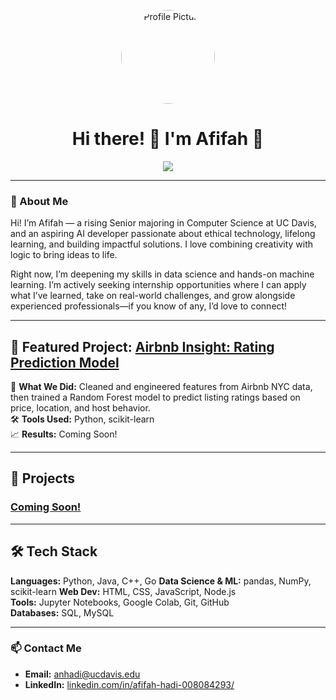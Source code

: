 <p align="center">
  <img src="https://media.licdn.com/dms/image/v2/D5603AQE4aqX-Xyg1Tw/profile-displayphoto-crop_800_800/B56ZgSPtzIIAAI-/0/1752652766806?e=1756339200&v=beta&t=KekW4MZ4PfUWrnIs0uy4l4RwD2YPaZv5Gtn7cadKHdI" width="150" style="border-radius: 50%;" alt="Profile Picture">
</p>

<h1 align="center">Hi there! 👋 I'm Afifah 🌱</h1>

<p align="center">
  <a href="https://www.linkedin.com/in/your-linkedin-username" target="_blank">
    <img src="https://img.shields.io/badge/LinkedIn-Connect-green?style=flat-square&logo=linkedin&logoColor=white&color=9CAF88" />
  </a>
</p>

---

### 🌿 About Me
Hi! I’m Afifah — a rising Senior majoring in Computer Science at UC Davis, and an aspiring AI developer passionate about ethical technology, lifelong learning, and building impactful solutions. I love combining creativity with logic to bring ideas to life.  

Right now, I’m deepening my skills in data science and hands-on machine learning. I’m actively seeking internship opportunities where I can apply what I’ve learned, take on real-world challenges, and grow alongside experienced professionals—if you know of any, I’d love to connect!

---

## 🎯 Featured Project: [Airbnb Insight: Rating Prediction Model](LINK-TO-YOUR-PROJECT)

🧠 **What We Did:** Cleaned and engineered features from Airbnb NYC data, then trained a Random Forest model to predict listing ratings based on price, location, and host behavior.  
🛠 **Tools Used:** Python, scikit-learn  
📈 **Results:** Coming Soon!

---

## 🚀 Projects

### [Coming Soon!](LINK-TO-PROJECT)

---

## 🛠️ Tech Stack

**Languages:** Python, Java, C++, Go
**Data Science & ML:** pandas, NumPy, scikit-learn
**Web Dev:** HTML, CSS, JavaScript, Node.js  
**Tools:** Jupyter Notebooks, Google Colab, Git, GitHub  
**Databases:** SQL, MySQL  

---

### 📫 Contact Me
- **Email:** anhadi@ucdavis.edu  
- **LinkedIn:** [linkedin.com/in/afifah-hadi-008084293/](https://www.linkedin.com/in/afifah-hadi-008084293/)
